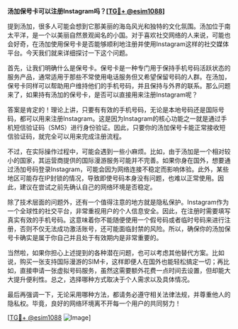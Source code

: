 **汤加保号卡可以注册Instagram吗？[[TG💪+ @esim1088](https://t.me/s/esim1088)]**

提到汤加，很多人可能会想到它那美丽的海岛风光和独特的文化氛围。汤加位于南太平洋，是一个以美丽自然景观闻名的小国。对于喜欢社交网络的人来说，可能也会好奇，在汤加使用保号卡是否能够顺利地注册并使用Instagram这样的社交媒体平台。今天我们就来详细探讨一下这个问题。

首先，让我们明确什么是保号卡。保号卡是一种专门用于保持手机号码活跃状态的服务产品，通常适用于那些不常使用电话服务但又希望保留号码的人群。在汤加，保号卡同样可以帮助用户维持他们的手机号码，并且保持与外界的联系。那么问题来了，如果持有汤加的保号卡，是否可以直接用来注册Instagram呢？

答案是肯定的！理论上讲，只要有有效的手机号码，无论是本地号码还是国际号码，都可以用来注册Instagram。这是因为Instagram的核心功能之一就是通过手机短信验证码（SMS）进行身份验证。因此，只要你的汤加保号卡能正常接收短信验证码，就完全可以用来完成注册流程。

不过，在实际操作过程中，可能会遇到一些小麻烦。比如，由于汤加是一个相对较小的国家，其运营商提供的国际漫游服务可能并不完善。如果你身在国外，想要通过汤加号码登录Instagram，可能会因为网络连接不稳定而影响体验。此外，某些地区可能存在IP封锁的情况，导致即使号码本身没有问题，也难以正常使用。因此，建议在尝试之前先确认自己的网络环境是否稳定。

除了技术层面的问题外，还有一个值得注意的地方就是隐私保护。Instagram作为一个全球性的社交平台，非常重视用户的个人信息安全。因此，在注册时需要填写真实有效的手机号码。这意味着你不能随便使用一个假号码或者临时号码来进行注册，否则不仅无法成功激活账号，还可能面临封禁的风险。所以，确保你的汤加保号卡确实是属于你自己并且处于有效期内是非常重要的。

当然啦，如果你担心上述提到的各种潜在问题，也可以考虑其他替代方案。比如说，购买一张支持国际漫游的SIM卡，这样即便人在国外也能轻松搞定一切；再比如，直接申请一张虚拟号码服务，虽然这需要额外花费一点时间去设置，但却能大大提升便利性。总之，选择哪种方式取决于个人需求以及具体情况。

最后再强调一下，无论采用哪种方法，都请务必遵守相关法律法规，并尊重他人的隐私权。毕竟，良好的网络环境离不开每一个用户的共同努力！

[[TG💪+ @esim1088](https://t.me/s/esim1088) ![Image](https://i.postimg.cc/4NQfJmqS/Snipaste-2025-05-13-00-14-12.png)]